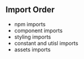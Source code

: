 ## Import Order

 - npm imports
 - component imports
 - styling imports
 - constant and utisl imports
 - assets imports